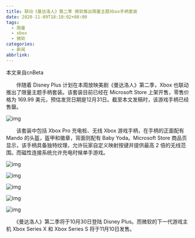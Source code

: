 ```yaml
---
title: 联动《曼达洛人》第二季 微软推出限量主题Xbox手柄套装
date: 2020-11-09T18:10:02+08:00
tags:
  - 限量
  - xbox
  - 微软
categories:
  - 新闻
abbrlink:
---
```


本文来自cnBeta

　　伴随着 Disney Plus 计划在本周放映美剧《曼达洛人》第二季，Xbox 也联动推出了限量主题手柄套装。该套装目前已经在 Microsoft Store 上架开售，零售价格为 169.99 美元，预估发货日期是12月31日。截至本文发稿时，该游戏手柄已经售罄。

![img](https://cdn.jsdelivr.net/gh/yakeing/Documentation@main/Hexo/images/0ebe-kcaeqzx2742622.jpg)

　　该套装中包括 Xbox Pro 充电桩、无线 Xbox 游戏手柄，在手柄的正面配有 Mando 的头盔，盔甲和徽章，背面则配有 Baby Yoda。Microsoft Store 商品页显示，该手柄具备独特纹理，允许玩家自定义映射按键并提供最高 2 倍的无线范围。而磁性连接系统允许充电时候单手游戏。

![img](https://cdn.jsdelivr.net/gh/yakeing/Documentation@main/Hexo/images/ca09-kcaeqzx2742648.jpg)

![img](https://cdn.jsdelivr.net/gh/yakeing/Documentation@main/Hexo/images/306a-kcaeqzx2742651.jpg)

![img](https://cdn.jsdelivr.net/gh/yakeing/Documentation@main/Hexo/images/be3c-kcaeqzx2742676.jpg)

![img](https://cdn.jsdelivr.net/gh/yakeing/Documentation@main/Hexo/images/82ad-kcaeqzx2742677.jpg)

![img](https://cdn.jsdelivr.net/gh/yakeing/Documentation@main/Hexo/images/911b-kcaeqzx2742700.jpg)

　　《曼达洛人》第二季将于10月30日登陆 Disney Plus。而微软的下一代游戏主机 Xbox Series X 和 Xbox Series S 将于11月10日发售。